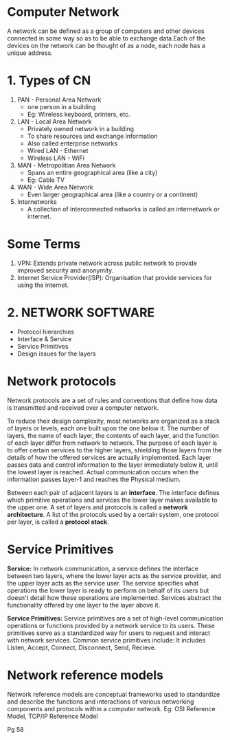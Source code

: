 # Computer Network
A network can be defined as a group of computers and other devices connected in some way so as to be able to exchange data.Each of the devices on the network can be thought of as a node, each node has a unique address.

# 1. Types of CN
1. PAN - Personal Area Network
   - one person in a building
   - Eg: Wireless keyboard, printers, etc.
2. LAN - Local Area Network
   - Privately owned network in a building
   - To share resources and exchange information
   - Also called enterprise networks
   - Wired LAN - Ethernet
   - Wireless LAN - WiFi
3. MAN - Metropolitian Area Network
   - Spans an entire geographical area (like a city)
   - Eg: Cable TV
4. WAN - Wide Area Network
   - Even larger geographical area (like a country or a continent)
5. Internetworks
   - A collection of interconnected networks is called an internetwork or internet.

# Some Terms
1. VPN: Extends private network across public network to provide improved security and anonymity.
2. Internet Service Provider(ISP): Organisation that provide services for using the internet. 

# 2. NETWORK SOFTWARE
 - Protocol hierarchies
 - Interface & Service
 - Service Primitives
 - Design issues for the layers

# Network protocols 
Network protocols are a set of rules and conventions that define how data is transmitted and received over a computer network.

To reduce their design complexity, most networks are organized as a stack of layers or levels, each one built upon the one below it. The number of layers, the name of each layer, the contents of each layer, and the function of each layer differ from network to network. The purpose of each layer is to offer certain services to the higher layers, shielding those layers from the details of how the offered services are actually implemented. 
Each layer passes data and control information to the layer immediately below it, until the lowest layer is reached. Actual communication occurs when the information passes layer-1 and reaches the Physical medium.

<!-- Protocol img -->

Between each pair of adjacent layers is an **interface**. The interface defines which  primitive operations and services the lower  layer makes available to the upper one.
A set of layers and protocols is	called a **network architecture**. A list of the protocols used by a certain system, one protocol per layer, is called a **protocol stack**.

# Service Primitives

**Service:** In network communication, a service defines the interface between two layers, where the lower layer acts as the service provider, and the upper layer acts as the service user. The service specifies what operations the lower layer is ready to perform on behalf of its users but doesn't detail how these operations are implemented. Services abstract the functionality offered by one layer to the layer above it.

**Service Primitives:** Service primitives are a set of high-level communication operations or functions provided by a network service to its users. These primitives serve as a standardized way for users to request and interact with network services. Common service primitives include: 
It includes Listen, Accept, Connect, Disconnect, Send, Recieve.

# Network reference models
Network reference models are conceptual frameworks used to standardize and describe the functions and interactions of various networking components and protocols within a computer network.
Eg: OSI Reference Model, TCP/IP Reference Model 

Pg 58